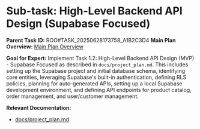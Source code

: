 # Sub-task: High-Level Backend API Design (Supabase Focused)

**Parent Task ID:** ROO#TASK_20250628173758_A1B2C3D4
**Main Plan Overview:** [Main Plan Overview](../../plans/ROO#TASK_20250628173758_A1B2C3D4_plan_overview.md)

**Goal for Expert:** Implement Task 1.2: High-Level Backend API Design (MVP) - Supabase Focused as described in `docs/project_plan.md`. This includes setting up the Supabase project and initial database schema, identifying core entities, leveraging Supabase's built-in authentication, defining RLS policies, planning for auto-generated APIs, setting up a local Supabase development environment, and defining API endpoints for product catalog, order management, and user/customer management.

**Relevant Documentation:**

- [docs/project_plan.md](docs/project_plan.md)
